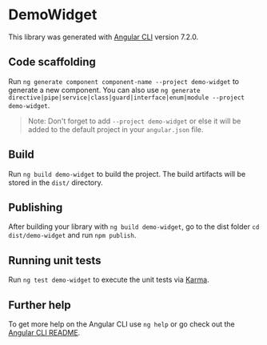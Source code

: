 # DemoWidget

This library was generated with [Angular CLI](https://github.com/angular/angular-cli) version 7.2.0.

## Code scaffolding

Run `ng generate component component-name --project demo-widget` to generate a new component. You can also use `ng generate directive|pipe|service|class|guard|interface|enum|module --project demo-widget`.
> Note: Don't forget to add `--project demo-widget` or else it will be added to the default project in your `angular.json` file. 

## Build

Run `ng build demo-widget` to build the project. The build artifacts will be stored in the `dist/` directory.

## Publishing

After building your library with `ng build demo-widget`, go to the dist folder `cd dist/demo-widget` and run `npm publish`.

## Running unit tests

Run `ng test demo-widget` to execute the unit tests via [Karma](https://karma-runner.github.io).

## Further help

To get more help on the Angular CLI use `ng help` or go check out the [Angular CLI README](https://github.com/angular/angular-cli/blob/master/README.md).
